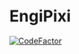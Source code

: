 # EngiPixi

[![CodeFactor](https://www.codefactor.io/repository/github/jmarcher/engipixi/badge/master)](https://www.codefactor.io/repository/github/jmarcher/engipixi/overview/master)
